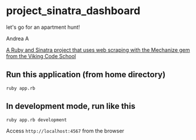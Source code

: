 # project_sinatra_dashboard
let's go for an apartment hunt!

Andrea A

[A Ruby and Sinatra project that uses web scraping with the Mechanize gem from the Viking Code School](http://www.vikingcodeschool.com)


## Run this application (from home directory)

```
ruby app.rb
```

## In development mode, run like this

```
ruby app.rb development
```

Access `http://localhost:4567` from the browser


